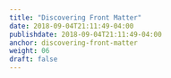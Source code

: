 ```yaml
---
title: "Discovering Front Matter"
date: 2018-09-04T21:11:49-04:00
publishdate: 2018-09-04T21:11:49-04:00
anchor: discovering-front-matter
weight: 06
draft: false
---
```

